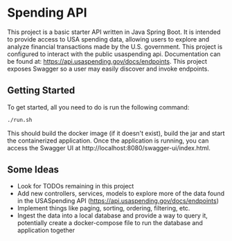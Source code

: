 # Spending API
This project is a basic starter API written in Java Spring Boot. It is intended to provide access to USA spending data, allowing users to explore and analyze financial transactions made by the U.S. government.
This project is configured to interact with the public usaspending api. Documentation can be found at: https://api.usaspending.gov/docs/endpoints.
This project exposes Swagger so a user may easily discover and invoke endpoints. 

## Getting Started
To get started, all you need to do is run the following command:
```bash
./run.sh
```
This should build the docker image (if it doesn't exist), build the jar and start the containerized application. 
Once the application is running, you can access the Swagger UI at http://localhost:8080/swagger-ui/index.html.

## Some Ideas
* Look for TODOs remaining in this project
* Add new controllers, services, models to explore more of the data found in the USASpending API (https://api.usaspending.gov/docs/endpoints)
* Implement things like paging, sorting, ordering, filtering, etc.
* Ingest the data into a local database and provide a way to query it, potentially create a docker-compose file to run the database and application together
